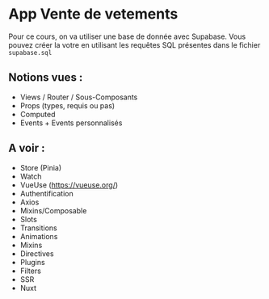 # App Vente de vetements

Pour ce cours, on va utiliser une base de donnée avec Supabase. Vous pouvez créer la votre en utilisant les requêtes SQL présentes dans le fichier `supabase.sql`

## Notions vues : 

- Views / Router / Sous-Composants
- Props (types, requis ou pas)
- Computed 
- Events + Events personnalisés

## A voir :

- Store (Pinia)
- Watch
- VueUse (https://vueuse.org/)
- Authentification
- Axios
- Mixins/Composable
- Slots
- Transitions
- Animations
- Mixins
- Directives
- Plugins
- Filters
- SSR
- Nuxt
